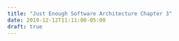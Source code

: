 ```yaml
---
title: "Just Enough Software Architecture Chapter 3"
date: 2019-12-12T11:11:00-05:00
draft: true
---
```


